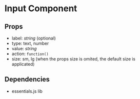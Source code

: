 # Input Component

## Props

- label: _string_ (optional)
- type: text, number
- value: _string_
- action: `function()`
- size: sm, lg (when the props size is omited, the default size is applicated)

## Dependencies

- essentials.js lib
